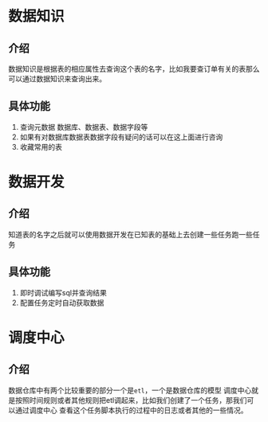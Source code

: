 # 数据知识
## 介绍
  数据知识是根据表的相应属性去查询这个表的名字，比如我要查订单有关的表那么可以通过数据知识来查询出来。
## 具体功能
1. 查询元数据 数据库、数据表、数据字段等
2. 如果有对数据库数据表数据字段有疑问的话可以在这上面进行咨询
3. 收藏常用的表
# 数据开发
## 介绍
  知道表的名字之后就可以使用数据开发在已知表的基础上去创建一些任务跑一些任务
## 具体功能
1. 即时调试编写sql并查询结果
2. 配置任务定时自动获取数据
# 调度中心
## 介绍
   数据仓库中有两个比较重要的部分一个是`etl`，一个是数据仓库的模型
   调度中心就是按照时间规则或者其他规则把etl调起来，比如我们创建了一个任务，那我们可以通过调度中心
   查看这个任务脚本执行的过程中的日志或者其他的一些情况。